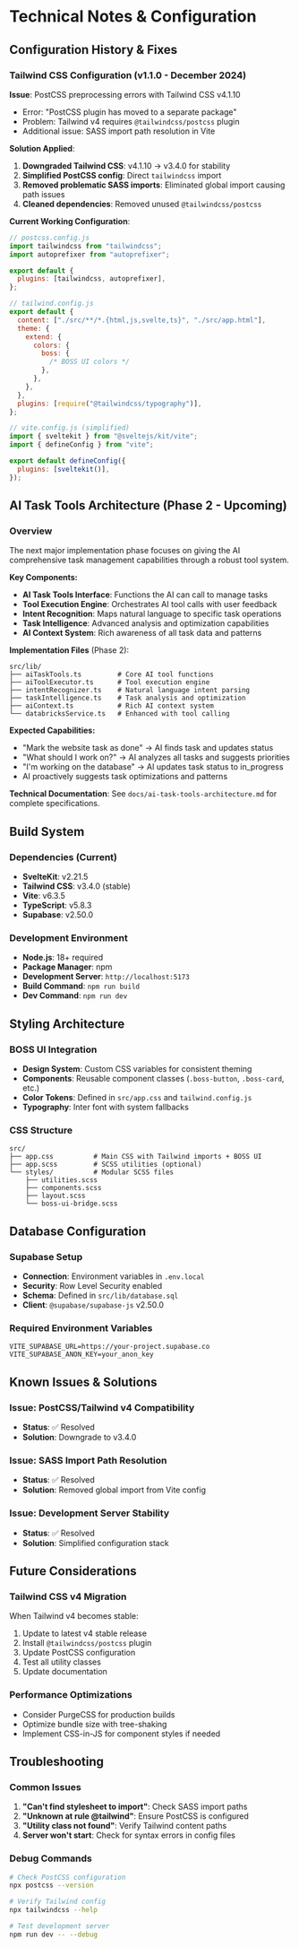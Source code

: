 # Technical Notes & Configuration

## Configuration History & Fixes

### Tailwind CSS Configuration (v1.1.0 - December 2024)

**Issue**: PostCSS preprocessing errors with Tailwind CSS v4.1.10

- Error: "PostCSS plugin has moved to a separate package"
- Problem: Tailwind v4 requires `@tailwindcss/postcss` plugin
- Additional issue: SASS import path resolution in Vite

**Solution Applied**:

1. **Downgraded Tailwind CSS**: v4.1.10 → v3.4.0 for stability
2. **Simplified PostCSS config**: Direct `tailwindcss` import
3. **Removed problematic SASS imports**: Eliminated global import causing path issues
4. **Cleaned dependencies**: Removed unused `@tailwindcss/postcss`

**Current Working Configuration**:

```javascript
// postcss.config.js
import tailwindcss from "tailwindcss";
import autoprefixer from "autoprefixer";

export default {
  plugins: [tailwindcss, autoprefixer],
};
```

```javascript
// tailwind.config.js
export default {
  content: ["./src/**/*.{html,js,svelte,ts}", "./src/app.html"],
  theme: {
    extend: {
      colors: {
        boss: {
          /* BOSS UI colors */
        },
      },
    },
  },
  plugins: [require("@tailwindcss/typography")],
};
```

```javascript
// vite.config.js (simplified)
import { sveltekit } from "@sveltejs/kit/vite";
import { defineConfig } from "vite";

export default defineConfig({
  plugins: [sveltekit()],
});
```

## AI Task Tools Architecture (Phase 2 - Upcoming)

### Overview

The next major implementation phase focuses on giving the AI comprehensive task management capabilities through a robust tool system.

**Key Components:**

- **AI Task Tools Interface**: Functions the AI can call to manage tasks
- **Tool Execution Engine**: Orchestrates AI tool calls with user feedback
- **Intent Recognition**: Maps natural language to specific task operations
- **Task Intelligence**: Advanced analysis and optimization capabilities
- **AI Context System**: Rich awareness of all task data and patterns

**Implementation Files** (Phase 2):

```
src/lib/
├── aiTaskTools.ts         # Core AI tool functions
├── aiToolExecutor.ts      # Tool execution engine
├── intentRecognizer.ts    # Natural language intent parsing
├── taskIntelligence.ts    # Task analysis and optimization
├── aiContext.ts           # Rich AI context system
└── databricksService.ts   # Enhanced with tool calling
```

**Expected Capabilities:**

- "Mark the website task as done" → AI finds task and updates status
- "What should I work on?" → AI analyzes all tasks and suggests priorities
- "I'm working on the database" → AI updates task status to in_progress
- AI proactively suggests task optimizations and patterns

**Technical Documentation**: See `docs/ai-task-tools-architecture.md` for complete specifications.

## Build System

### Dependencies (Current)

- **SvelteKit**: v2.21.5
- **Tailwind CSS**: v3.4.0 (stable)
- **Vite**: v6.3.5
- **TypeScript**: v5.8.3
- **Supabase**: v2.50.0

### Development Environment

- **Node.js**: 18+ required
- **Package Manager**: npm
- **Development Server**: `http://localhost:5173`
- **Build Command**: `npm run build`
- **Dev Command**: `npm run dev`

## Styling Architecture

### BOSS UI Integration

- **Design System**: Custom CSS variables for consistent theming
- **Components**: Reusable component classes (`.boss-button`, `.boss-card`, etc.)
- **Color Tokens**: Defined in `src/app.css` and `tailwind.config.js`
- **Typography**: Inter font with system fallbacks

### CSS Structure

```
src/
├── app.css          # Main CSS with Tailwind imports + BOSS UI
├── app.scss         # SCSS utilities (optional)
└── styles/          # Modular SCSS files
    ├── utilities.scss
    ├── components.scss
    ├── layout.scss
    └── boss-ui-bridge.scss
```

## Database Configuration

### Supabase Setup

- **Connection**: Environment variables in `.env.local`
- **Security**: Row Level Security enabled
- **Schema**: Defined in `src/lib/database.sql`
- **Client**: `@supabase/supabase-js` v2.50.0

### Required Environment Variables

```env
VITE_SUPABASE_URL=https://your-project.supabase.co
VITE_SUPABASE_ANON_KEY=your_anon_key
```

## Known Issues & Solutions

### Issue: PostCSS/Tailwind v4 Compatibility

- **Status**: ✅ Resolved
- **Solution**: Downgrade to v3.4.0

### Issue: SASS Import Path Resolution

- **Status**: ✅ Resolved
- **Solution**: Removed global import from Vite config

### Issue: Development Server Stability

- **Status**: ✅ Resolved
- **Solution**: Simplified configuration stack

## Future Considerations

### Tailwind CSS v4 Migration

When Tailwind v4 becomes stable:

1. Update to latest v4 stable release
2. Install `@tailwindcss/postcss` plugin
3. Update PostCSS configuration
4. Test all utility classes
5. Update documentation

### Performance Optimizations

- Consider PurgeCSS for production builds
- Optimize bundle size with tree-shaking
- Implement CSS-in-JS for component styles if needed

## Troubleshooting

### Common Issues

1. **"Can't find stylesheet to import"**: Check SASS import paths
2. **"Unknown at rule @tailwind"**: Ensure PostCSS is configured
3. **"Utility class not found"**: Verify Tailwind content paths
4. **Server won't start**: Check for syntax errors in config files

### Debug Commands

```bash
# Check PostCSS configuration
npx postcss --version

# Verify Tailwind config
npx tailwindcss --help

# Test development server
npm run dev -- --debug
```
